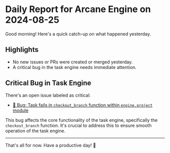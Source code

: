 # Daily Report for Arcane Engine on 2024-08-25

Good morning! Here's a quick catch-up on what happened yesterday.

## Highlights
- No new issues or PRs were created or merged yesterday.
- A critical bug in the task engine needs immediate attention.

## Critical Bug in Task Engine
There's an open issue labeled as critical:
- [🐛 Bug: Task fails in `checkout_branch` function within `engine.project` module](https://github.com/arc-eng/studio/issues/217)

This bug affects the core functionality of the task engine, specifically the `checkout_branch` function. It's crucial to address this to ensure smooth operation of the task engine.

---

That's all for now. Have a productive day! 🚀